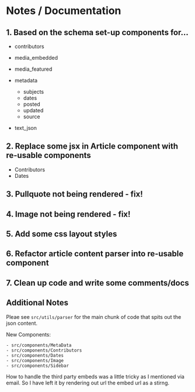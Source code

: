 # Notes / Documentation

## 1. Based on the schema set-up components for...

- contributors
- media_embedded
- media_featured
- metadata
  - subjects
  - dates
   - posted
   - updated
  - source

- text_json <!-- how to parse? -->

## 2. Replace some jsx in Article component with re-usable components
- Contributors
- Dates

## 3. Pullquote not being rendered - fix!

## 4. Image not being rendered - fix!

## 5. Add some css layout styles

## 6. Refactor article content parser into re-usable component

## 7. Clean up code and write some comments/docs

## Additional Notes

Pleae see `src/utils/parser` for the main chunk of code that spits out the json content.

New Components:

```
- src/components/MetaData
- src/components/Contributors
- src/components/Dates
- src/components/Image
- src/components/Sidebar
```

How to handle the third party embeds was a little tricky as I mentioned via email. So I have left it by rendering out url the embed url as a stirng.
